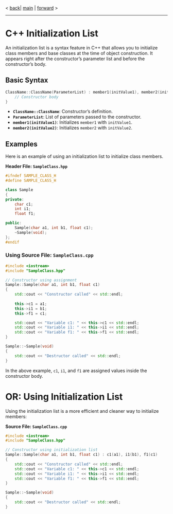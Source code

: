 < [back](cpp00_03_class_instance.md)| [main](/) | [forward](cpp00_05_class_members_and_attributs) >

---

# C++ Initialization List

An initialization list is a syntax feature in C++ that allows you to initialize class members and base classes at the time of object construction. It appears right after the constructor’s parameter list and before the constructor’s body.


## Basic Syntax

```cpp
ClassName::ClassName(ParameterList) : member1(initValue1), member2(initValue2) {
    // Constructor body
}
```

- **`ClassName::ClassName`**: Constructor’s definition.
- **`ParameterList`**: List of parameters passed to the constructor.
- **`member1(initValue1)`**: Initializes `member1` with `initValue1`.
- **`member2(initValue2)`**: Initializes `member2` with `initValue2`.

## Examples

Here is an example of using an initialization list to initialize class members.

**Header File: `SampleClass.hpp`**

```cpp
#ifndef SAMPLE_CLASS_H
#define SAMPLE_CLASS_H

class Sample
{
private: 
    char c1;
    int i1;
    float f1;

public: 
    Sample(char a1, int b1, float c1);
    ~Sample(void);
};
#endif
```

### Using **Source File: `SampleClass.cpp`**

```cpp
#include <iostream>
#include "SampleClass.hpp"

// Constructor using assignment
Sample::Sample(char a1, int b1, float c1)
{
    std::cout << "Constructor called" << std::endl;
    
    this->c1 = a1; 
    this->i1 = b1; 
    this->f1 = c1;

    std::cout << "Variable c1: " << this->c1 << std::endl;
    std::cout << "Variable i1: " << this->i1 << std::endl;
    std::cout << "Variable f1: " << this->f1 << std::endl;
}

Sample::~Sample(void)
{
    std::cout << "Destructor called" << std::endl; 
}
```

In the above example, `c1`, `i1`, and `f1` are assigned values inside the constructor body.

# OR: Using Initialization List

Using the initialization list is a more efficient and cleaner way to initialize members:

**Source File: `SampleClass.cpp`**

```cpp
#include <iostream>
#include "SampleClass.hpp"

// Constructor using initialization list
Sample::Sample(char a1, int b1, float c1) : c1(a1), i1(b1), f1(c1)
{
    std::cout << "Constructor called" << std::endl;
    std::cout << "Variable c1: " << this->c1 << std::endl;
    std::cout << "Variable i1: " << this->i1 << std::endl;
    std::cout << "Variable f1: " << this->f1 << std::endl;
}

Sample::~Sample(void)
{
    std::cout << "Destructor called" << std::endl; 
}
```
